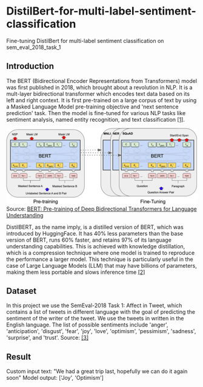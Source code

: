 # DistilBert-for-multi-label-sentiment-classification
Fine-tuning DistilBert for multi-label sentiment classification on sem_eval_2018_task_1

## Introduction
The BERT (Bidirectional Encoder Representations from Transformers) model was first published in 2018, which brought about a revolution in NLP. It is a mult-layer bidirectional transformer which encodes text data based on its left and right context. It is first pre-trained on a large corpus of text by using a Masked Language Model pre-training objective and 'next sentence prediction' task. Then the model is fine-tuned for various NLP tasks like sentiment analysis, named entity recognition, and text classification [\[1\]](https://arxiv.org/pdf/1810.04805.pdf).

![alt text](https://github.com/AymanELS/DistilBert-for-multi-label-sentiment-classification/blob/main/Bert.png)
Source: [BERT: Pre-training of Deep Bidirectional Transformers for Language Understanding](https://arxiv.org/pdf/1810.04805.pdf)

DistilBERT, as the name imply, is a distilled version of BERT, which was introduced by HuggingFace. It has 40% less parameters than the base version of BERT, runs 60% faster, and retains 97% of its language understanding capabilities.
This is achieved with knowledge distillation, which is a compression technique where one model is trained to reproduce the performance a larger model. This technique is particularly useful in the case of Large Language Models (LLM) that may have billions of parameters, making them less portable and slows inference time [\[2\]](https://arxiv.org/pdf/1910.01108.pdf)


## Dataset
In this project we use the SemEval-2018 Task 1: Affect in Tweet, which contains a list of tweets in different language with the goal of predicting the sentiment of the writer of the tweet. We use the tweets in written in the English language. The list of possible sentiments include 'anger', 'anticipation', 'disgust', 'fear', 'joy', 'love', 'optimism', 'pessimism', 'sadness', 'surprise', and 'trust'.
Source: [\[3\]](https://aclanthology.org/S18-1001.pdf)

## Result
Custom input text: "We had a great trip last, hopefully we can do it again soon"
Model output: ['Joy', 'Optimism']
